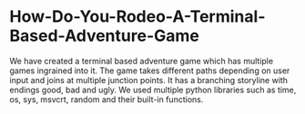 # How-Do-You-Rodeo-A-Terminal-Based-Adventure-Game
We have created a terminal based adventure game which has multiple games ingrained into it.
The game takes different paths depending on user input and joins at multiple junction points. It has a branching storyline with endings good, bad and ugly.
We used multiple python libraries such as time, os, sys, msvcrt, random and their built-in functions.

